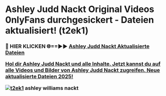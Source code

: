 # Ashley Judd Nackt Original Videos 0nlyFans durchgesickert - Dateien aktualisiert! (t2ek1)

<h3>🔴 HIER KLICKEN 🌐==►► <a href="https://tinyurl.com/h6vf6nb8" rel="nofollow">Ashley Judd Nackt Aktualisierte Dateien

Hol dir Ashley Judd Nackt und alle Inhalte. Jetzt kannst du auf alle Videos und Bilder von Ashley Judd Nackt zugreifen. Neue aktualisierte Dateien 2025!

[![t2ek1](https://i.imgur.com/sD4kR3V.gif)](https://tinyurl.com/h6vf6nb8)
ashley williams nackt